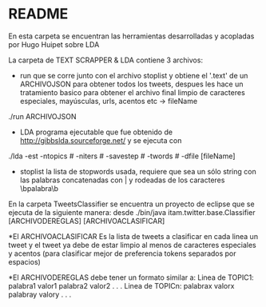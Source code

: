 # README #

En esta carpeta se encuentran las herramientas desarrolladas y acopladas por Hugo Huipet sobre LDA

La carpeta de TEXT SCRAPPER & LDA contiene 3 archivos:

* run que se corre junto con el archivo stoplist y obtiene el '.text' de un ARCHIVOJSON para obtener todos los tweets, despues les hace un tratamiento basico para obtener el archivo final limpio de caracteres especiales, mayúsculas, urls, acentos etc -> fileName

./run ARCHIVOJSON

* LDA programa ejecutable que fue obtenido de http://gibbslda.sourceforge.net/ y se ejecuta con

./lda -est -ntopics # -niters # -savestep # -twords # -dfile [fileName]

* stoplist la lista de stopwords usada, requiere que sea un sólo string con las palabras concatenadas con | y rodeadas de los caracteres \bpalabra\b

En la carpeta TweetsClassifier se encuentra un proyecto de eclipse que se ejecuta de la siguiente manera:
desde 
./bin/java itam.twitter.base.Classifier [ARCHIVODEREGLAS] [ARCHIVOACLASIFICAR]

*El ARCHIVOACLASIFICAR 
Es la lista de tweets a clasificar en cada linea un tweet y el tweet ya debe de estar limpio al menos de caracteres especiales y acentos (para clasificar mejor de preferencia tokens separados por espacios)

*El ARCHIVODEREGLAS debe tener un formato similar a:
Linea de TOPIC1:
palabra1 valor1
palabra2 valor2
.
.
.
Linea de TOPICn:
palabrax valorx
palabray valory
.
.
.

